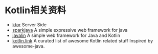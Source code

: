 # Kotlin相关资料

* [ktor](http://ktor.io/) Server Side
* [sparkjava](http://sparkjava.com/) A simple expressive web framework for java
* [javalin](https://javalin.io/) A simple web framework
  for Java and Kotlin
* [kotlin.link](https://kotlin.link/) A curated list of awesome Kotlin related stuff Inspired by awesome-java. 